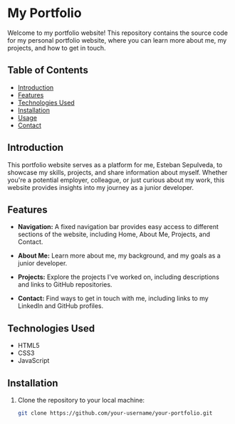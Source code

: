 # My Portfolio

Welcome to my portfolio website! This repository contains the source code for my personal portfolio website, where you can learn more about me, my projects, and how to get in touch.

## Table of Contents

- [Introduction](#introduction)
- [Features](#features)
- [Technologies Used](#technologies-used)
- [Installation](#installation)
- [Usage](#usage)
- [Contact](#contact)

## Introduction

This portfolio website serves as a platform for me, Esteban Sepulveda, to showcase my skills, projects, and share information about myself. Whether you're a potential employer, colleague, or just curious about my work, this website provides insights into my journey as a junior developer.

## Features

- **Navigation:** A fixed navigation bar provides easy access to different sections of the website, including Home, About Me, Projects, and Contact.

- **About Me:** Learn more about me, my background, and my goals as a junior developer.

- **Projects:** Explore the projects I've worked on, including descriptions and links to GitHub repositories.

- **Contact:** Find ways to get in touch with me, including links to my LinkedIn and GitHub profiles.

## Technologies Used

- HTML5
- CSS3
- JavaScript

## Installation

1. Clone the repository to your local machine:

   ```bash
   git clone https://github.com/your-username/your-portfolio.git
